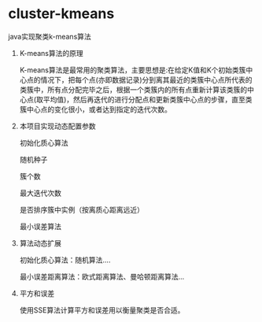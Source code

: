 # cluster-kmeans
java实现聚类k-means算法

1. K-means算法的原理
   
   K-means算法是最常用的聚类算法，主要思想是:在给定K值和K个初始类簇中心点的情况下，把每个点(亦即数据记录)分到离其最近的类簇中心点所代表的类簇中，所有点分配完毕之后，根据一个类簇内的所有点重新计算该类簇的中心点(取平均值)，然后再迭代的进行分配点和更新类簇中心点的步骤，直至类簇中心点的变化很小，或者达到指定的迭代次数。
   
2. 本项目实现动态配置参数
   
   初始化质心算法
   
   随机种子

   簇个数
   
   最大迭代次数
   
   是否排序簇中实例（按离质心距离远近）
   
   最小误差算法

   
   
3. 算法动态扩展
   
   初始化质心算法：随机算法....
   
   最小误差距离算法：欧式距离算法、曼哈顿距离算法...

   
4. 平方和误差
   
   使用SSE算法计算平方和误差用以衡量聚类是否合适。